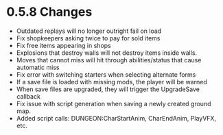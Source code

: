 # 0.5.8 Changes #

* Outdated replays will no longer outright fail on load
* Fix shopkeepers asking twice to pay for sold items
* Fix free items appearing in shops
* Explosions that destroy walls will not destroy items inside walls.
* Moves that cannot miss will hit through abilities/status that cause automatic miss
* Fix error with switching starters when selecting alternate forms
* If a save file is loaded with missing mods, the player will be warned
* When save files are upgraded, they will trigger the UpgradeSave callback
* Fix issue with script generation when saving a newly created ground map.
* Added script calls: DUNGEON:CharStartAnim, CharEndAnim, PlayVFX, etc.